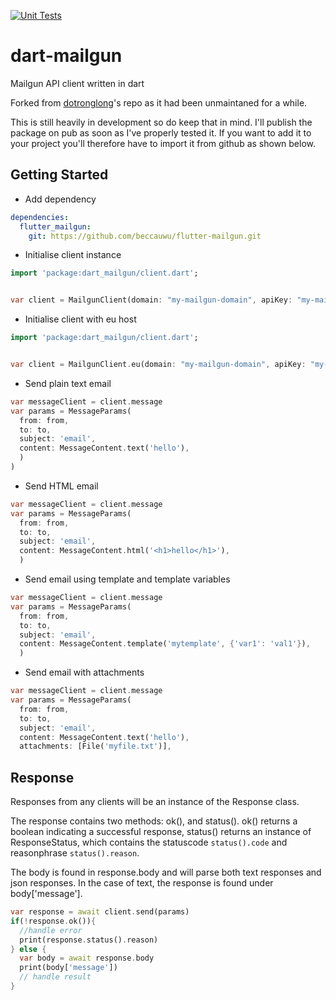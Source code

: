 [![Unit Tests](https://github.com/beccauwu/dart-mailgun/actions/workflows/unit_tests.yml/badge.svg)](https://github.com/beccauwu/dart-mailgun/actions/workflows/unit_tests.yml)

# dart-mailgun

Mailgun API client written in dart

Forked from [dotronglong](https://github.com/dotronglong/flutter-mailgun "forked repo link")'s repo as it had been unmaintaned for a while.

This is still heavily in development so do keep that in mind. I'll publish the package on pub as soon as I've properly tested it. If you want to add it to your project you'll therefore have to import it from github as shown below.

## Getting Started

- Add dependency

```yaml
dependencies:
  flutter_mailgun:
    git: https://github.com/beccauwu/flutter-mailgun.git
```

- Initialise client instance

```dart
import 'package:dart_mailgun/client.dart';


var client = MailgunClient(domain: "my-mailgun-domain", apiKey: "my-mailgun-api-key");
```

- Initialise client with eu host

```dart
import 'package:dart_mailgun/client.dart';


var client = MailgunClient.eu(domain: "my-mailgun-domain", apiKey: "my-mailgun-api-key");
```

- Send plain text email

```dart
var messageClient = client.message
var params = MessageParams(
  from: from,
  to: to,
  subject: 'email',
  content: MessageContent.text('hello'),
  )
)
```

- Send HTML email

```dart
var messageClient = client.message
var params = MessageParams(
  from: from,
  to: to,
  subject: 'email',
  content: MessageContent.html('<h1>hello</h1>'),
  )
```

- Send email using template and template variables

```dart
var messageClient = client.message
var params = MessageParams(
  from: from,
  to: to,
  subject: 'email',
  content: MessageContent.template('mytemplate', {'var1': 'val1'}),
  )
```

- Send email with attachments

```dart
var messageClient = client.message
var params = MessageParams(
  from: from,
  to: to,
  subject: 'email',
  content: MessageContent.text('hello'),
  attachments: [File('myfile.txt')],
```

## Response

Responses from any clients will be an instance of the Response class.

The response contains two methods: ok(), and status().
ok() returns a boolean indicating a successful response,
status() returns an instance of ResponseStatus, which contains the statuscode `status().code` and reasonphrase `status().reason`.

The body is found in response.body and will parse both text responses and json responses.
In the case of text, the response is found under body['message'].

```dart
var response = await client.send(params)
if(!response.ok()){
  //handle error
  print(response.status().reason)
} else {
  var body = await response.body
  print(body['message'])
  // handle result
}
```
